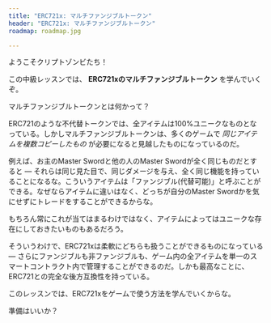 ```yaml
---
title: "ERC721x: マルチファンジブルトークン"
header: "ERC721x: マルチファンジブルトークン"
roadmap: roadmap.jpg

---
```


ようこそクリプトゾンビたち！

この中級レッスンでは、 **ERC721xのマルチファンジブルトークン** を学んでいくぞ。

マルチファンジブルトークンとは何かって？

ERC721のような不代替トークンでは、全アイテムは100%ユニークなものとなっている。しかしマルチファンジブルトークンは、多くのゲームで *同じアイテムを複数コピーしたもの* が必要になると見越したものになっているのだ。

例えば、お主のMaster Swordと他の人のMaster Swordが全く同じものだとすると — それらは同じ見た目で、同じダメージを与え、全く同じ機能を持っていることになるな。こういうアイテムは「ファンジブル(代替可能)」と呼ぶことができる。なぜならアイテムに違いはなく、どっちが自分のMaster Swordかを気にせずにトレードをすることができるからな。

もちろん常にこれが当てはまるわけではなく、アイテムによってはユニークな存在にしておきたいものもあるだろう。

そういうわけで、ERC721xは柔軟にどちらも扱うことができるものになっている — さらにファンジブルも非ファンジブルも、ゲーム内の全アイテムを単一のスマートコントラクト内で管理することができるのだ。しかも最高なことに、ERC721との完全な後方互換性を持っている。

このレッスンでは、ERC721xをゲームで使う方法を学んでいくからな。

準備はいいか？
